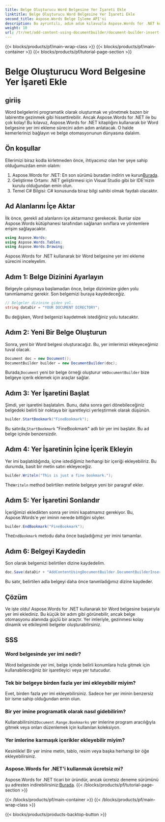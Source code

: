```yaml
---
title: Belge Oluşturucu Word Belgesine Yer İşareti Ekle
linktitle: Belge Oluşturucu Word Belgesine Yer İşareti Ekle
second_title: Aspose.Words Belge İşleme API'si
description: Bu ayrıntılı, adım adım kılavuzla Aspose.Words for .NET kullanarak Word belgelerine yer imlerinin nasıl ekleneceğini öğrenin. Belge otomasyonu için mükemmel.
weight: 10
url: /tr/net/add-content-using-documentbuilder/document-builder-insert-bookmark/
---
```


{{< blocks/products/pf/main-wrap-class >}}
{{< blocks/products/pf/main-container >}}
{{< blocks/products/pf/tutorial-page-section >}}

# Belge Oluşturucu Word Belgesine Yer İşareti Ekle

## giriiş

Word belgelerini programatik olarak oluşturmak ve yönetmek bazen bir labirentte gezinmek gibi hissettirebilir. Ancak Aspose.Words for .NET ile bu çok kolay! Bu kılavuz, Aspose.Words for .NET kitaplığını kullanarak bir Word belgesine yer imi ekleme sürecini adım adım anlatacak. O halde kemerlerinizi bağlayın ve belge otomasyonunun dünyasına dalalım.

## Ön koşullar

Ellerimizi biraz kodla kirletmeden önce, ihtiyacımız olan her şeye sahip olduğumuzdan emin olalım:

1.  Aspose.Words for .NET: En son sürümü buradan indirin ve kurun[Burada](https://releases.aspose.com/words/net/).
2. Geliştirme Ortamı: .NET geliştirmesi için Visual Studio gibi bir IDE'nizin kurulu olduğundan emin olun.
3. Temel C# Bilgisi: C# konusunda biraz bilgi sahibi olmak faydalı olacaktır.

## Ad Alanlarını İçe Aktar

İlk önce, gerekli ad alanlarını içe aktarmanız gerekecek. Bunlar size Aspose.Words kütüphanesi tarafından sağlanan sınıflara ve yöntemlere erişim sağlayacaktır.

```csharp
using Aspose.Words;
using Aspose.Words.Tables;
using Aspose.Words.Drawing;
```

Aspose.Words for .NET kullanarak bir Word belgesine yer imi ekleme sürecini inceleyelim.

## Adım 1: Belge Dizinini Ayarlayın

Belgeyle çalışmaya başlamadan önce, belge dizinimize giden yolu tanımlamamız gerekir. Son belgemizi buraya kaydedeceğiz.

```csharp
// Belgeler dizinine giden yol.
string dataDir = "YOUR DOCUMENT DIRECTORY";
```

Bu değişken, Word belgenizi kaydetmek istediğiniz yolu tutacaktır.

## Adım 2: Yeni Bir Belge Oluşturun

Sonra, yeni bir Word belgesi oluşturacağız. Bu, yer imlerimizi ekleyeceğimiz tuval olacak.

```csharp
Document doc = new Document();
DocumentBuilder builder = new DocumentBuilder(doc);
```

 Burada,`Document` yeni bir belge örneği oluşturur ve`DocumentBuilder` bize belgeye içerik eklemek için araçlar sağlar.

## Adım 3: Yer İşaretini Başlat

Şimdi, yer işaretini başlatalım. Bunu, daha sonra geri dönebileceğiniz belgedeki belirli bir noktaya bir işaretleyici yerleştirmek olarak düşünün.

```csharp
builder.StartBookmark("FineBookmark");
```

 Bu satırda,`StartBookmark` "FineBookmark" adlı bir yer imi başlatır. Bu ad belge içinde benzersizdir.

## Adım 4: Yer İşaretinin İçine İçerik Ekleyin

Yer imi başlatıldığında, içine istediğimiz herhangi bir içeriği ekleyebiliriz. Bu durumda, basit bir metin satırı ekleyeceğiz.

```csharp
builder.Writeln("This is just a fine bookmark.");
```

 The`Writeln` method belirtilen metinle belgeye yeni bir paragraf ekler.

## Adım 5: Yer İşaretini Sonlandır

İçeriğimizi ekledikten sonra yer imini kapatmamız gerekiyor. Bu, Aspose.Words'e yer iminin nerede bittiğini söyler.

```csharp
builder.EndBookmark("FineBookmark");
```

 The`EndBookmark` metodu daha önce başladığımız yer imini tamamlar.

## Adım 6: Belgeyi Kaydedin

Son olarak belgemizi belirtilen dizine kaydedelim.

```csharp
doc.Save(dataDir + "AddContentUsingDocumentBuilder.DocumentBuilderInsertBookmark.docx");
```

Bu satır, belirtilen adla belgeyi daha önce tanımladığımız dizine kaydeder.

## Çözüm

Ve işte oldu! Aspose.Words for .NET kullanarak bir Word belgesine başarıyla yer imi eklediniz. Bu küçük bir adım gibi görünebilir, ancak belge otomasyonu alanında güçlü bir araçtır. Yer imleriyle, gezinmesi kolay dinamik ve etkileşimli belgeler oluşturabilirsiniz.

## SSS

### Word belgesinde yer imi nedir?
Word belgesinde yer imi, belge içinde belirli konumlara hızla gitmek için kullanabileceğiniz bir işaretleyici veya yer tutucudur.

### Tek bir belgeye birden fazla yer imi ekleyebilir miyim?
Evet, birden fazla yer imi ekleyebilirsiniz. Sadece her yer iminin benzersiz bir isme sahip olduğundan emin olun.

### Bir yer imine programatik olarak nasıl gidebilirim?
 Kullanabilirsiniz`Document.Range.Bookmarks` yer imlerine program aracılığıyla gitmek veya onları düzenlemek için kullanılan koleksiyon.

### Yer imlerine karmaşık içerikler ekleyebilir miyim?
Kesinlikle! Bir yer imine metin, tablo, resim veya başka herhangi bir öğe ekleyebilirsiniz.

### Aspose.Words for .NET'i kullanmak ücretsiz mi?
Aspose.Words for .NET ticari bir üründür, ancak ücretsiz deneme sürümünü şu adresten indirebilirsiniz:[Burada](https://releases.aspose.com/).
{{< /blocks/products/pf/tutorial-page-section >}}

{{< /blocks/products/pf/main-container >}}
{{< /blocks/products/pf/main-wrap-class >}}

{{< blocks/products/products-backtop-button >}}
